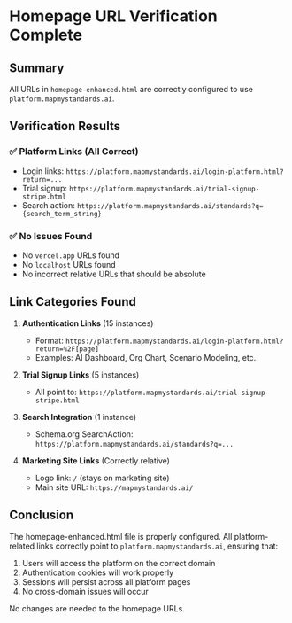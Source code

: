 # Homepage URL Verification Complete

## Summary
All URLs in `homepage-enhanced.html` are correctly configured to use `platform.mapmystandards.ai`.

## Verification Results

### ✅ Platform Links (All Correct)
- Login links: `https://platform.mapmystandards.ai/login-platform.html?return=...`
- Trial signup: `https://platform.mapmystandards.ai/trial-signup-stripe.html`
- Search action: `https://platform.mapmystandards.ai/standards?q={search_term_string}`

### ✅ No Issues Found
- No `vercel.app` URLs found
- No `localhost` URLs found
- No incorrect relative URLs that should be absolute

## Link Categories Found

1. **Authentication Links** (15 instances)
   - Format: `https://platform.mapmystandards.ai/login-platform.html?return=%2F[page]`
   - Examples: AI Dashboard, Org Chart, Scenario Modeling, etc.

2. **Trial Signup Links** (5 instances)
   - All point to: `https://platform.mapmystandards.ai/trial-signup-stripe.html`

3. **Search Integration** (1 instance)
   - Schema.org SearchAction: `https://platform.mapmystandards.ai/standards?q=...`

4. **Marketing Site Links** (Correctly relative)
   - Logo link: `/` (stays on marketing site)
   - Main site URL: `https://mapmystandards.ai/`

## Conclusion

The homepage-enhanced.html file is properly configured. All platform-related links correctly point to `platform.mapmystandards.ai`, ensuring that:

1. Users will access the platform on the correct domain
2. Authentication cookies will work properly
3. Sessions will persist across all platform pages
4. No cross-domain issues will occur

No changes are needed to the homepage URLs.
